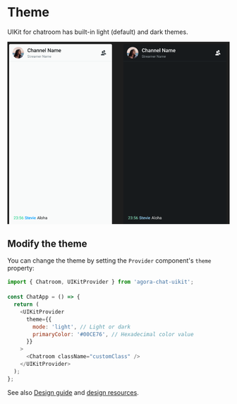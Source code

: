 # Theme

UIKit for chatroom has built-in light (default) and dark themes.

  ![Light theme](../assets/images/chatroom_dark_light_theme.png)

## Modify the theme

You can change the theme by setting the `Provider` component's `theme` property:

```javascript
import { Chatroom, UIKitProvider } from 'agora-chat-uikit';

const ChatApp = () => {
  return (
    <UIKitProvider
      theme={{
        mode: 'light', // Light or dark
        primaryColor: '#00CE76', // Hexadecimal color value
      }}
    >
      <Chatroom className="customClass" />
    </UIKitProvider>
  );
};
```

See also [Design guide](../design-guide.md) and [design resources](https://www.figma.com/community/file/1322495388317476706/chatroom-uikit). 